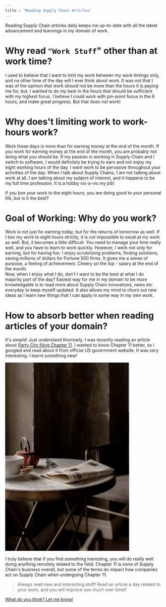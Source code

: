 ```yaml
---
title : 'Reading Supply Chain Articles'
---
```


Reading Supply Chain articles daily keeps me up-to-date with all the latest advancement and learnings <!--more-->in my domain of work.

# Why read `"Work Stuff`" other than at work time?

I used to believe that I want to limit my work between my work timings only, and no other time of the day will I ever think about work. It was not that I was of the opinion that work should not be more than the hours it is paying me for, but, I wanted to do my best in the hours that should be sufficient with my highest focus. I believe I could work with pin-point focus in the 8 hours, and make great progress. But that does not work!

# Why does't limiting work to work-hours work?

Work these days is more than for earning money at the end of the month. If you work for earning money at the end of the month, you are probably not doing what you should be. If my passion is working in Supply Chain and I switch to software, I would definitely be trying to earn and not enjoy my eight working hours of the day. 
I want work to be pervasive throughout your activities of the day. When I talk about Supply Chains, I am not talking about work at all. I am talking about my subject of interest, and it happens to be my full time profession. It is a hobby vis-a-vis my job!

If you box your work to the eight hours, you are doing good to your personal life, but is it the best?

# Goal of Working: Why do you work? 

Work is not just for earning today, but for the returns of tomorrow as well. If I box my work to eight hours strictly, it is not impossible to excel at my work as well. But, it becomes a little difficult. You need to manage your time really well, and you have to learn to work quickly. However, I work not only for earning, but for having fun. I enjoy scrutinizing problems, finding solutions, saving millions of dollars for Fortune 500 firms. It gives me a sense of purpose, a feeling of achievement. Cheery on the top - salary at the end of the month.  
Now, when I enjoy what I do, don't I want to be the best at what I do majority part of the day? 
Easiest way for me in my domain to be more knowledgable is to read more about Supply Chain innovations, news etc everyday to keep myself updated. It also allows my mind to churn out new ideas as I learn new things that I can apply in some way in my own work. 

# How to absorb better when reading articles of your domain?

It's simple! Just understand thorrowly. I was recently reading an article about [Party City filing Chapter 11](https://www.supplychaindive.com/news/party-city-bankruptcy-filings-detail-case/640836/). I wanted to know Chapter 11 better, so I googled and read about it from official US government website. It was very interesting. I learnt something new!


<img width = "400" class="left" src="/images/reading-book.jpg" alt="">

I truly believe that if you find something ineresting, you will do really well doing anything remotely related to the field. Chapter 11 is none of Supply Chain's business overall, but some of the terms do impact how companies act on Supply Chain when undergoing Chapter 11. 

> Always read new and interesting stuff! Read an article a day related to your work, and you will improve soo much over time!!


[What do you think? Let me know!](/contact/)





